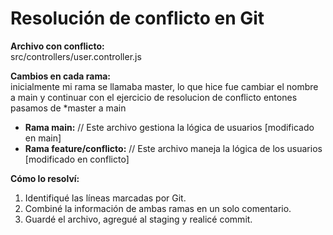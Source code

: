 # Resolución de conflicto en Git

**Archivo con conflicto:**  
src/controllers/user.controller.js

**Cambios en cada rama:**  
inicialmente mi rama se llamaba master, lo que hice fue cambiar el nombre a main y continuar con el ejercicio de resolucion de conflicto  entones pasamos de *master a main 
- **Rama main:**
// Este archivo gestiona la lógica de usuarios [modificado en main]
- **Rama feature/conflicto:**
// Este archivo maneja la lógica de los usuarios [modificado en conflicto]

**Cómo lo resolví:**  
1. Identifiqué las líneas marcadas por Git.  
2. Combiné la información de ambas ramas en un solo comentario.  
3. Guardé el archivo, agregué al staging y realicé commit.
